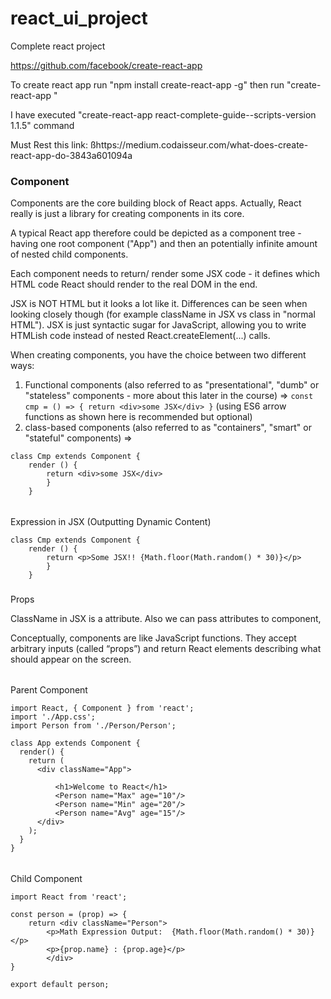 # react_ui_project
Complete react project

https://github.com/facebook/create-react-app

To create react app run "npm install create-react-app -g" then run "create-react-app <project name>" 

I have executed "create-react-app react-complete-guide--scripts-version 1.1.5" command

Must Rest this link: ßhttps://medium.codaisseur.com/what-does-create-react-app-do-3843a601094a

### Component
Components are the core building block of React apps. Actually, React
really is just a library for creating components in its core.

A typical React app therefore could be depicted as a component tree -
having one root component ("App") and then an potentially infinite amount
of nested child components.

Each component needs to return/ render some JSX code - it defines
which HTML code React should render to the real DOM in the end.

JSX is NOT HTML but it looks a lot like it. Differences can be seen when
looking closely though (for example className in JSX vs class in "normal
HTML"). JSX is just syntactic sugar for JavaScript, allowing you to write
HTMLish code instead of nested React.createElement(...) calls.

When creating components, you have the choice between two different
ways:
1. Functional components (also referred to as "presentational", "dumb" or
"stateless" components - more about this later in the course) => 
```const cmp = () => { return <div>some JSX</div> }```
 (using ES6 arrow functions as shown here is recommended but optional)
2. class-based components (also referred to as "containers", "smart" or "stateful"
components) => 
```
class Cmp extends Component { 
    render () {
        return <div>some JSX</div> 
        } 
    }
```
######
Expression in JSX (Outputting Dynamic Content)
```
class Cmp extends Component { 
    render () {
        return <p>Some JSX!! {Math.floor(Math.random() * 30)}</p>
        } 
    }
```
###
Props

ClassName in JSX is a attribute.
Also we can pass attributes to component,

Conceptually, components are like JavaScript functions. They accept arbitrary inputs (called “props”) and return React elements describing what should appear on the screen.

######
Parent Component
```
import React, { Component } from 'react';
import './App.css';
import Person from './Person/Person';

class App extends Component {
  render() {
    return (
      <div className="App">
        
          <h1>Welcome to React</h1>
          <Person name="Max" age="10"/>
          <Person name="Min" age="20"/>
          <Person name="Avg" age="15"/>
      </div>
    );
  }
}
```

######
Child Component
```
import React from 'react';

const person = (prop) => {
    return <div className="Person">
        <p>Math Expression Output:  {Math.floor(Math.random() * 30)}</p>
        <p>{prop.name} : {prop.age}</p>
        </div>
}

export default person;
```

